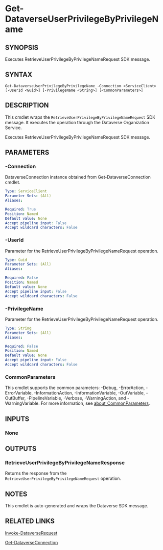 # Get-DataverseUserPrivilegeByPrivilegeName

## SYNOPSIS
Executes RetrieveUserPrivilegeByPrivilegeNameRequest SDK message.

## SYNTAX

```
Get-DataverseUserPrivilegeByPrivilegeName -Connection <ServiceClient> [-UserId <Guid>] [-PrivilegeName <String>] [<CommonParameters>]
```

## DESCRIPTION

This cmdlet wraps the `RetrieveUserPrivilegeByPrivilegeNameRequest` SDK message. It executes the operation through the Dataverse Organization Service.

Executes RetrieveUserPrivilegeByPrivilegeNameRequest SDK message.

## PARAMETERS

### -Connection
DataverseConnection instance obtained from Get-DataverseConnection cmdlet.

```yaml
Type: ServiceClient
Parameter Sets: (All)
Aliases:

Required: True
Position: Named
Default value: None
Accept pipeline input: False
Accept wildcard characters: False
```
### -UserId
Parameter for the RetrieveUserPrivilegeByPrivilegeNameRequest operation.

```yaml
Type: Guid
Parameter Sets: (All)
Aliases:

Required: False
Position: Named
Default value: None
Accept pipeline input: False
Accept wildcard characters: False
```
### -PrivilegeName
Parameter for the RetrieveUserPrivilegeByPrivilegeNameRequest operation.

```yaml
Type: String
Parameter Sets: (All)
Aliases:

Required: False
Position: Named
Default value: None
Accept pipeline input: False
Accept wildcard characters: False
```
### CommonParameters
This cmdlet supports the common parameters: -Debug, -ErrorAction, -ErrorVariable, -InformationAction, -InformationVariable, -OutVariable, -OutBuffer, -PipelineVariable, -Verbose, -WarningAction, and -WarningVariable. For more information, see [about_CommonParameters](http://go.microsoft.com/fwlink/?LinkID=113216).

## INPUTS

### None

## OUTPUTS

### RetrieveUserPrivilegeByPrivilegeNameResponse

Returns the response from the `RetrieveUserPrivilegeByPrivilegeNameRequest` operation.

## NOTES

This cmdlet is auto-generated and wraps the Dataverse SDK message.

## RELATED LINKS

[Invoke-DataverseRequest](Invoke-DataverseRequest.md)

[Get-DataverseConnection](Get-DataverseConnection.md)
